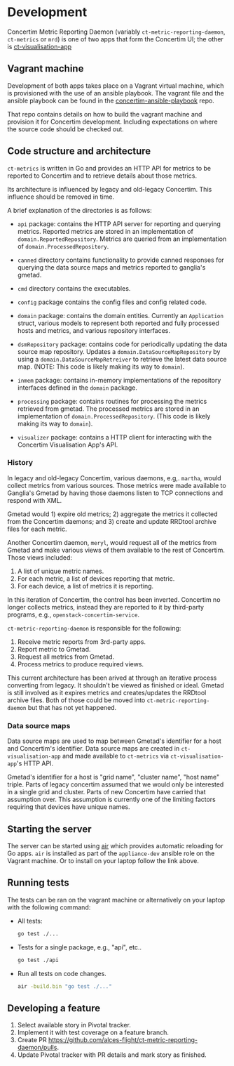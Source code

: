 # Development

Concertim Metric Reporting Daemon (variably `ct-metric-reporting-daemon`,
`ct-metrics` or `mrd`) is one of two apps that form the Concertim UI; the other
is
[ct-visualisation-app](https://github.com/alces-flight/concertim-ct-visualisation-app)

## Vagrant machine

Development of both apps takes place on a Vagrant virtual machine, which is
provisioned with the use of an ansible playbook.  The vagrant file and the
ansible playbook can be found in the
[concertim-ansible-playbook](https://github.com/alces-flight/concertim-ansible-playbook)
repo.

That repo contains details on how to build the vagrant machine and provision it
for Concertim development.  Including expectations on where the source code
should be checked out.

## Code structure and architecture

`ct-metrics` is written in Go and provides an HTTP API for metrics to be
reported to Concertim and to retrieve details about those metrics.

Its architecture is influenced by legacy and old-legacy Concertim.  This
influence should be removed in time.

A brief explanation of the directories is as follows:

* `api` package: contains the HTTP API server for reporting and querying
   metrics.  Reported metrics are stored in an implementation of
  `domain.ReportedRepository`.  Metrics are queried from an implementation of
  `domain.ProcessedRepository`.

* `canned` directory contains functionality to provide canned responses for
  querying the data source maps and metrics reported to ganglia's gmetad.

* `cmd` directory contains the executables.

* `config` package contains the config files and config related code.

* `domain` package: contains the domain entities.  Currently an `Application`
  struct, various models to represent both reported and fully processed hosts
  and metrics, and various repository interfaces.

* `dsmRepository` package: contains code for periodically updating the data
  source map repository.  Updates a `domain.DataSourceMapRepository` by using a
  `domain.DataSourceMapRetreiver` to retrieve the latest data source map.
  (NOTE: This code is likely making its way to `domain`).

* `inmem` package: contains in-memory implementations of the repository
  interfaces defined in the `domain` package.

* `processing` package: contains routines for processing the metrics retrieved
  from gmetad.  The processed metrics are stored in an implementation of
  `domain.ProcessedRepository`.  (This code is likely making its way to
  `domain`).

* `visualizer` package: contains a HTTP client for interacting with the
  Concertim Visualisation App's API.

### History

In legacy and old-legacy Concertim, various daemons, e.g,. `martha`, would
collect metrics from various sources.  Those metrics were made available to
Ganglia's Gmetad by having those daemons listen to TCP connections and respond
with XML.

Gmetad would 1) expire old metrics; 2) aggregate the metrics it collected from
the Concertim daemons; and 3) create and update RRDtool archive files for each
metric.

Another Concertim daemon, `meryl`, would request all of the metrics from Gmetad
and make various views of them available to the rest of Concertim. Those views
included:

1. A list of unique metric names.
2. For each metric, a list of devices reporting that metric.
3. For each device, a list of metrics it is reporting.

In this iteration of Concertim, the control has been inverted.  Concertim no
longer collects metrics, instead they are reported to it by third-party
programs, e.g., `openstack-concertim-service`.

`ct-metric-reporting-daemon` is responsible for the following:

1. Receive metric reports from 3rd-party apps.
2. Report metric to Gmetad.
3. Request all metrics from Gmetad.
4. Process metrics to produce required views.

This current architecture has been arived at through an iterative process
converting from legacy.  It shouldn't be viewed as finished or ideal.  Gmetad
is still involved as it expires metrics and creates/updates the RRDtool archive
files.  Both of those could be moved into `ct-metric-reporting-daemon` but that
has not yet happened.

### Data source maps

Data source maps are used to map between Gmetad's identifier for a host and
Concertim's identifier.  Data source maps are created in `ct-visualisation-app`
and made available to `ct-metrics` via `ct-visualisation-app`'s HTTP API.

Gmetad's identifier for a host is "grid name", "cluster name", "host name"
triple.  Parts of legacy concertim assumed that we would only be interested in
a single grid and cluster.  Parts of new Concertim have carried that assumption
over. This assumption is currently one of the limiting factors requiring that
devices have unique names.


## Starting the server

The server can be started using [air](https://github.com/cosmtrek/air) which
provides automatic reloading for Go apps. `air` is installed as part of the
`appliance-dev` ansible role on the Vagrant machine.  Or to install on your
laptop follow the link above.

## Running tests

The tests can be ran on the vagrant machine or alternatively on your laptop
with the following command:

- All tests:
  ```bash
  go test ./...
  ```

- Tests for a single package, e.g., "api", etc..
  ```bash
  go test ./api
  ```

- Run all tests on code changes.
  ```bash
  air -build.bin "go test ./..."
  ```

## Developing a feature

1. Select available story in Pivotal tracker.
2. Implement it with test coverage on a feature branch.
3. Create PR https://github.com/alces-flight/ct-metric-reporting-daemon/pulls.
4. Update Pivotal tracker with PR details and mark story as finished.
